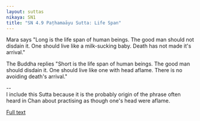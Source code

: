 ```yaml
---
layout: suttas
nikaya: SN1
title: "SN 4.9 Paṭhamaāyu Sutta: Life Span"
---
```


Mara says "Long is the life span of human beings. The good man should not disdain it. One should live like a milk-sucking baby. Death has not made it's arrival."

The Buddha replies "Short is the life span of human beings. The good man should disdain it. One should live like one with head aflame. There is no avoiding death's arrival."

--  
I include this Sutta because it is the probably origin of the phrase often heard in Chan about practising as though one's head were aflame.

[Full text](http://www.suttas.com/chapter-4-mara-samyutta-mara.html)
